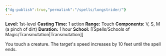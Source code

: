 ```yaml
---
{"dg-publish":true,"permalink":"/spells/longstrider/"}
---
```


**Level:** 1st-level
**Casting Time:** 1 action
**Range:** Touch
**Components:** V, S, M (a pinch of dirt)
**Duration:** 1 hour
**School:** [[Spells/Schools of Magic/Transmutation\|Transmutation]]

You touch a creature. The target's speed increases by 10 feet until the spell ends.